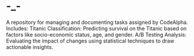 # -_-
A repository for managing and documenting tasks assigned by CodeAlpha. Includes:  Titanic Classification: Predicting survival on the Titanic based on factors like socio-economic status, age, and gender. A/B Testing Analysis: Evaluating the impact of changes using statistical techniques to draw actionable insights.
